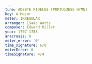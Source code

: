 ```yaml
---
tune: ADESTE FIDELES (PORTUGUESE HYMN)
key: A Major
meter: IRREGULAR
arranger: Isaac Watts
composer: Edward Miller
year: 1707-1788
anacrusis: 0
meter_error: '0'
time_signature: 6/8
meterError: 0
timeSignature: 4/4
---
```

